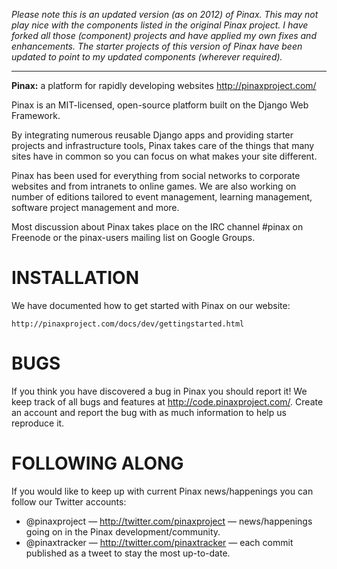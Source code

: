 _Please note this is an updated version (as on 2012) of Pinax. This may not play nice
with the components listed in the original Pinax project. I have forked all those
(component) projects and have applied my own fixes and enhancements. The starter projects
of this version of Pinax have been updated to point to my updated components (wherever
required)._

______________________________________________________

**Pinax:** a platform for rapidly developing websites
http://pinaxproject.com/

Pinax is an MIT-licensed, open-source platform built on the Django Web
Framework.

By integrating numerous reusable Django apps and providing starter projects
and infrastructure tools, Pinax takes care of the things that many sites
have in common so you can focus on what makes your site different.

Pinax has been used for everything from social networks to corporate websites
and from intranets to online games. We are also working on number of editions
tailored to event management, learning management, software project management
and more.


Most discussion about Pinax takes place on the IRC channel #pinax on
Freenode or the pinax-users mailing list on Google Groups.


INSTALLATION
============

We have documented how to get started with Pinax on our website:

    http://pinaxproject.com/docs/dev/gettingstarted.html


BUGS
====

If you think you have discovered a bug in Pinax you should report it! We keep
track of all bugs and features at http://code.pinaxproject.com/. Create an
account and report the bug with as much information to help us reproduce it.


FOLLOWING ALONG
===============

If you would like to keep up with current Pinax news/happenings you can follow
our Twitter accounts:

 * @pinaxproject — http://twitter.com/pinaxproject — news/happenings going on
   in the Pinax development/community.
 * @pinaxtracker — http://twitter.com/pinaxtracker — each commit published
   as a tweet to stay the most up-to-date.
